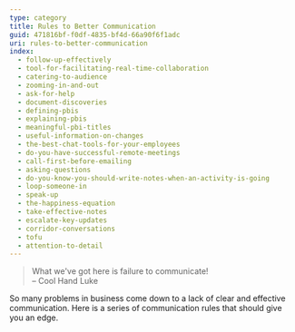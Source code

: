 ```yaml
---
type: category
title: Rules to Better Communication
guid: 471816bf-f0df-4835-bf4d-66a90f6f1adc
uri: rules-to-better-communication
index:
  - follow-up-effectively
  - tool-for-facilitating-real-time-collaboration
  - catering-to-audience
  - zooming-in-and-out
  - ask-for-help
  - document-discoveries
  - defining-pbis
  - explaining-pbis
  - meaningful-pbi-titles
  - useful-information-on-changes
  - the-best-chat-tools-for-your-employees
  - do-you-have-successful-remote-meetings
  - call-first-before-emailing
  - asking-questions
  - do-you-know-you-should-write-notes-when-an-activity-is-going
  - loop-someone-in
  - speak-up
  - the-happiness-equation
  - take-effective-notes
  - escalate-key-updates
  - corridor-conversations
  - tofu
  - attention-to-detail
---
```


> What we've got here is failure to communicate!  
> – Cool Hand Luke

So many problems in business come down to a lack of clear and effective communication. Here is a series of communication rules that should give you an edge.
